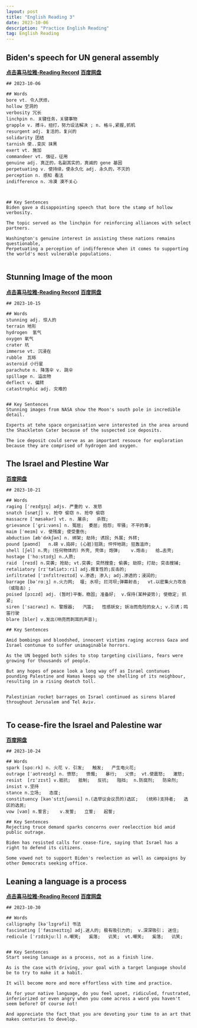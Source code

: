 ```yaml
---
layout: post
title: "English Reading 3"
date: 2023-10-06
description: "Practice English Reading"
tag: English Reading
---  
```


## Biden's speech for UN general assembly
<a href="https://xima.tv/1_1n0gAs?_sonic=0"><b>点击喜马拉雅-Reading Record</b></a>    <a href="https://pan.baidu.com/s/1Mg_Qdh8GIM0FeyCl4IjkPw?pwd=8saj"><b>百度网盘</b></a> 

```
## 2023-10-06

## Words
bore vt. 令人厌烦，
hollow 空洞的
verbosity 冗长
linchpin n. 关键任务，关键事物
grapple v. 搏斗，扭打，努力设法解决 ; n. 格斗,紧握,抓机
resurgent adj. 复活的，复兴的
solidarity 团结
tarnish 使..变灰 抹黑
exert vt. 施加
commandeer vt. 强征，征用
genuine adj. 真正的，名副其实的，真诚的 gene 基因
perpetuating v. 使持续，使永久化 adj. 永久的，不灭的
perception n. 感知 看法
indifference n. 冷漠 漠不关心



## Key Sentences
Biden gave a disappointing speech that bore the stamp of hollow verbosity.

The topic served as the linchpin for reinforcing alliances with select partners.

Washington's genuine interest in assisting these nations remains questionable,
Perpetuating a perception of indifference when it comes to supporting the world's most vulnerable populations.


```


## Stunning Image of the moon
<a href="https://xima.tv/1_EMrRQD?_sonic=0"><b>点击喜马拉雅-Reading Record</b></a>    <a href="https://pan.baidu.com/s/17eOjZFsTpvB6AveB_vnkaw?pwd=8saj"><b>百度网盘</b></a> 

```
## 2023-10-15

## Words
stunning adj. 惊人的
terrain 地形
hydrogen  氢气
oxygen 氧气
crater 坑
immerse vt. 沉浸在
rubble  瓦砾
asteroid 小行星
parachute n. 降落伞 v. 跳伞
spillage n. 溢出物
deflect v. 偏转
catastrophic adj. 灾难的


## Key Sentences
Stunning images from NASA show the Moon's south pole in incredible detail.

Experts at tehe space organisation were interested in the area around the Shackleton Cater because of the suspected ice deposits.

The ice deposit could serve as an important resouce for exploration because they are comprised of hydrogen and oxygen.

```


## The Israel and Plestine War
<a href="https://pan.baidu.com/s/1bKJ4ZPJu5-82xn9bi6XntQ?pwd=8saj"><b>百度网盘</b></a> 

```
## 2023-10-21

## Words
raging [ˈreɪdʒɪŋ] adjs. 严重的 v. 发怒
snatch [snætʃ] v. 抢夺 偷窃 n. 抢夺 偷窃
massacre [ˈmæsəkər] vt. n. 屠杀;   杀戮;  
grievance [ˈɡriːvəns] n. 冤屈;  委屈; 抱怨; 牢骚; 不平的事;
maim [ˈmeɪm] v. 使残废; 使受重伤;  
abduction [æbˈdʌkʃən] n. 绑架; 劫持; 诱拐; 外展; 外转; 
pound [paʊnd]   n.磅 v.捣碎; (心脏)狂跳; 怦怦地跳; 狂轰滥炸;
shell [ʃel] n.壳;（任何物体的）外壳, 壳体; 炮弹;    v.炮击;   给…去壳;  
hostage [ˈhɑːstɪdʒ] n.人质;
raid  [reɪd] n.突袭; 抢劫; vt.突袭; 突然搜查; 偷袭; 劫掠; 打劫; 突击搜捕;  
retaliatory [rɪˈtæliətɔːri] adj.报复性的;反击的;
infiltrated [ˈɪnfɪltreɪtɪd] v.渗透; 渗入; adj.渗透的；浸润的;
barrage [bəˈrɑːʒ] n.火力网;  堰; 水坝; 拦河坝;弹幕射击;   vt.以密集火力攻击（或阻击）;
poised [pɔɪzd] adj. (暂时)平衡，稳固; 准备好;  v.保持(某种姿势); 使稳定; 抓紧; 
siren [ˈsaɪrənz] n. 警报器;   汽笛;   性感妖女; 妖冶而危险的女人; v.引诱；鸣笛行驶
blare [bler] v.发出(响亮而刺耳的声音);  

## Key Sentences

Amid bombings and bloodshed, innocent vistims raging accross Gaza and Israel contunue to suffer unimaginable horrors.

As the UN begged both sides to stop targeting civilians, fears were growing for thousands of people.

But any hopes of peace look a long way off as Israel contunues pounding Palestine and Hamas keeps up the shelling of its neighbour, resulting in a rising deatch toll.


Palestinian rocket barrages on Israel continued as sirens blared throughout Jerusalem and Tel Aviv.


```

## To cease-fire the Israel and Palestine war
<a href="https://pan.baidu.com/s/12A8b1c7EKgU1x_Ud4qlaCA?pwd=8saj"><b>百度网盘</b></a> 

```
## 2023-10-24

## Words
spark [spɑːrk] n. 火花 v. 引发;   触发;   产生电火花;  
outrage [ˈaʊtreɪdʒ] n. 愤怒;   愤慨;   暴行;   义愤;  vt.使震怒;   激怒; 
resist  [rɪˈzɪst] v.抵抗;   抵制;   反抗;   阻挡;  n.防腐剂;   防染剂;  insist v.坚持
stance n.立场;   态度;  
constituency [kənˈstɪtʃuənsi] n.(选举议会议员的)选区;   (统称)支持者;   选区的选民;  
vow [vaʊ] n.誓言;    v.发誓;   立誓;   起誓;  

## Key Sentences
Rejecting truce demand sparks concerns over reelecction bid amid public outrage.

Biden has resisted calls for cease-fire, saying that Israel has a right to defend its citizens.

Some vowed not to support Biden's reelection as well as campaigns by other Democrats seeking office.

```

## Leaning a language is a process
<a href="https://xima.tv/1_IPVtoc?_sonic=0"><b>点击喜马拉雅-Reading Record</b></a>  <a href="https://pan.baidu.com/s/1vyoL8FpI8RiAsrIE5BmDOg?pwd=8saj"><b>百度网盘</b></a> 

```
## 2023-10-30

## Words
calligraphy [kəˈlɪɡrəfi] 书法
fascinating [ˈfæsɪneɪtɪŋ] adj.迷人的; 极有吸引力的;  v.深深吸引； 迷住;  
redicule [ˈrɪdɪkjuːl] n.嘲笑;   奚落;   讥笑;  vt.嘲笑;   奚落;   讥笑; 


## Key Sentences
Start seeing lanuage as a process, not as a finish line.

As is the case with driving, your goal with a target language should be to try to make it a habit.

It will become more and more effortless with time and practice.

As for your native language, do you feel upset, ridiculed, frustrated, inferiorized or even angry when you come across a word you haven't seem before? Of course not!

And appreciate the fact that you are devoting your time to an art that makes centuries to develop.

```